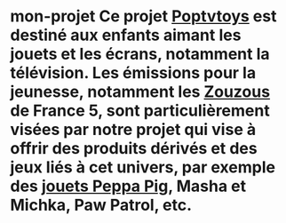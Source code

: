 # mon-projet Ce projet <a href="https://www.poptvtoys.com">Poptvtoys</a> est destiné aux enfants aimant les jouets et les écrans, notamment la télévision. Les émissions pour la jeunesse, notamment les <a href="https://www.zouzous.fr/">Zouzous</a> de France 5, sont particulièrement visées par notre projet qui vise à offrir des produits dérivés et des jeux liés à cet univers, par exemple des <a href="https://www.poptvtoys.com/cadeaux/zouzous-france-5/peppa-pig/">jouets Peppa Pig</a>, Masha et Michka, Paw Patrol, etc. 
